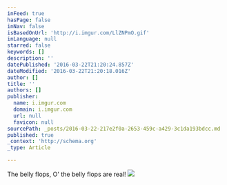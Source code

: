 ```yaml
---
inFeed: true
hasPage: false
inNav: false
isBasedOnUrl: 'http://i.imgur.com/LlZNPmO.gif'
inLanguage: null
starred: false
keywords: []
description: ''
datePublished: '2016-03-22T21:20:24.857Z'
dateModified: '2016-03-22T21:20:18.016Z'
author: []
title: ''
authors: []
publisher:
  name: i.imgur.com
  domain: i.imgur.com
  url: null
  favicon: null
sourcePath: _posts/2016-03-22-217e2f0a-2653-459c-a429-3c1da193bdcc.md
published: true
_context: 'http://schema.org'
_type: Article

---
```

The belly flops, O' the belly flops are real!
![](http://i.imgur.com/LlZNPmO.gif)